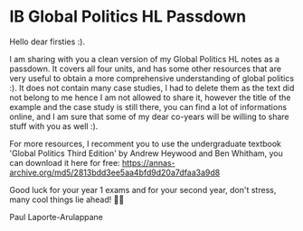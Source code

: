 # IB Global Politics HL Passdown

Hello dear firsties :).

I am sharing with you a clean version of my Global Politics HL notes as a passdown. It covers all four units, and has some other resources that are very useful to obtain a more comprehensive understanding of global politics :). It does not contain many case studies, I had to delete them as the text did not belong to me hence I am not allowed to share it, however the title of the example and the case study is still there, you can find a lot of informations online, and I am sure that some of my dear co-years will be willing to share stuff with you as well :).

For more resources, I recomment you to use the undergraduate textbook 'Global Politics Third Edition' by Andrew Heywood and Ben Whitham, you can download it here for free: https://annas-archive.org/md5/2813bdd3ee5aa4bfd9d20a7dfaa3a9d8

Good luck for your year 1 exams and for your second year, don't stress, many cool things lie ahead! 🫶🫶

Paul Laporte-Arulappane
